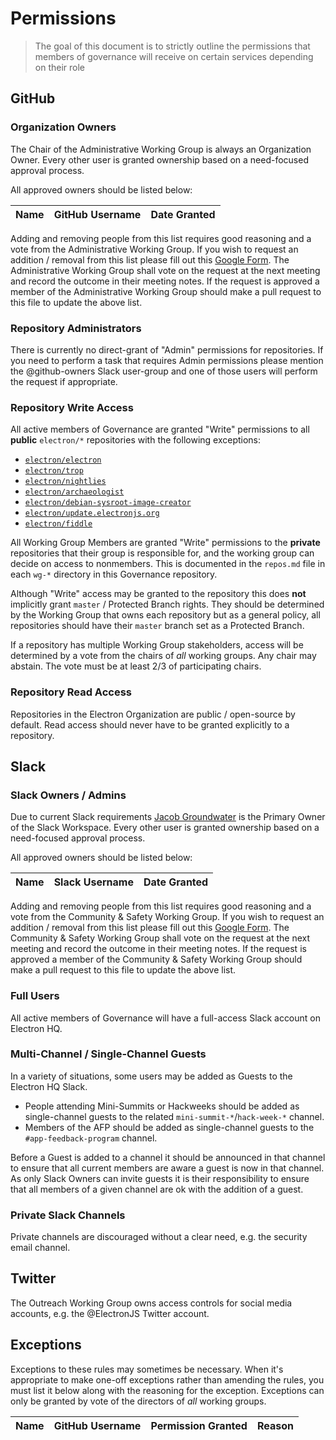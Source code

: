 # Permissions

> The goal of this document is to strictly outline the permissions that members of governance will receive on certain services depending on their role

## GitHub

### Organization Owners

The Chair of the Administrative Working Group is always an Organization Owner. Every other user is granted ownership based on a need-focused approval process.

All approved owners should be listed below:

| Name | GitHub Username | Date Granted |
|------|-----------------|--------------|

Adding and removing people from this list requires good reasoning and a vote from the Administrative Working Group. If you wish to request an addition / removal from this list please fill out this [Google Form]().  The Administrative Working Group shall vote on the request at the next meeting and record the outcome in their meeting notes.  If the request is approved a member of the Administrative Working Group should make a pull request to this file to update the above list.

### Repository Administrators

There is currently no direct-grant of "Admin" permissions for repositories.  If you need to perform a task that requires Admin permissions please mention the @github-owners Slack user-group and one of those users will perform the request if appropriate.

### Repository Write Access

All active members of Governance are granted "Write" permissions to all
**public** `electron/*` repositories with the following exceptions:

* [`electron/electron`](https://github.com/electron/electron)
* [`electron/trop`](https://github.com/electron/trop)
* [`electron/nightlies`](https://github.com/electron/nightlies)
* [`electron/archaeologist`](https://github.com/electron/nightlies)
* [`electron/debian-sysroot-image-creator`](https://github.com/electron/debian-sysroot-image-creator)
* [`electron/update.electronjs.org`](https://github.com/electron/update.electronjs.org)
* [`electron/fiddle`](https://github.com/electron/fiddle)

All Working Group Members are granted "Write" permissions to the **private** repositories that their group is responsible for, and the working group can decide on access to nonmembers. This is documented in the `repos.md` file in each `wg-*` directory in this Governance repository.

Although "Write" access may be granted to the repository this does **not** implicitly grant `master` / Protected Branch rights. They should be determined by the Working Group that owns each repository but as a general policy, all repositories should have their `master` branch set as a Protected Branch.

If a repository has multiple Working Group stakeholders, access will be determined by a vote from the chairs of _all_ working groups. Any chair may abstain.  The vote must be at least 2/3 of participating chairs.

### Repository Read Access

Repositories in the Electron Organization are public / open-source by default. Read access should never have to be granted explicitly to a repository.

## Slack

### Slack Owners / Admins

Due to current Slack requirements [Jacob Groundwater](https://github.com/groundwater) is the Primary Owner of the Slack Workspace. Every other user is granted ownership based on a need-focused approval process.

All approved owners should be listed below:

| Name | Slack Username | Date Granted |
|------|----------------|--------------|

Adding and removing people from this list requires good reasoning and a vote from the Community & Safety Working Group. If you wish to request an addition / removal from this list please fill out this [Google Form]().  The Community & Safety Working Group shall vote on the request at the next meeting and record the outcome in their meeting notes.  If the request is approved a member of the Community & Safety Working Group should make a pull request to this file to update the above list.

### Full Users

All active members of Governance will have a full-access Slack account on Electron HQ.

### Multi-Channel / Single-Channel Guests

In a variety of situations, some users may be added as Guests to the Electron HQ Slack.

* People attending Mini-Summits or Hackweeks should be added as single-channel guests to the related `mini-summit-*`/`hack-week-*` channel.
* Members of the AFP should be added as single-channel guests to the
`#app-feedback-program` channel.

Before a Guest is added to a channel it should be announced in that channel to ensure that all current members are aware a guest is now in that channel.  As only Slack Owners can invite guests it is their responsibility to ensure that all members of a given channel are ok with the addition of a guest.

### Private Slack Channels

Private channels are discouraged without a clear need, e.g. the security email channel.

## Twitter

The Outreach Working Group owns access controls for social media accounts, e.g. the @ElectronJS Twitter account.

## Exceptions

Exceptions to these rules may sometimes be necessary. When it's appropriate to make one-off exceptions rather than amending the rules, you must list it below along with the reasoning for the exception. Exceptions can only be granted by vote of the directors of _all_ working groups. 

| Name | GitHub Username | Permission Granted | Reason |
|------|-----------------|--------------------|--------|
